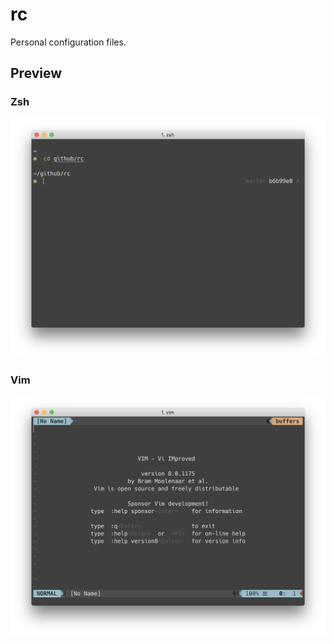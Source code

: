 # rc

Personal configuration files.

## Preview

### Zsh

![Zsh](./preview/zsh.png)

### Vim

![Vim](./preview/vim.png)
